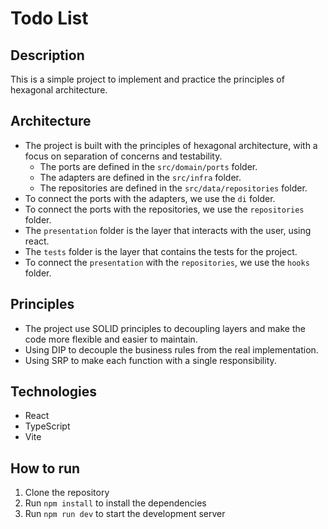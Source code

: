 # Todo List

## Description

This is a simple project to implement and practice the principles of hexagonal architecture.

## Architecture

- The project is built with the principles of hexagonal architecture, with a focus on separation of concerns and testability.
  - The ports are defined in the `src/domain/ports` folder.
  - The adapters are defined in the `src/infra` folder.
  - The repositories are defined in the `src/data/repositories` folder.
- To connect the ports with the adapters, we use the `di` folder.
- To connect the ports with the repositories, we use the `repositories` folder.
- The `presentation` folder is the layer that interacts with the user, using react.
- The `tests` folder is the layer that contains the tests for the project.
- To connect the `presentation` with the `repositories`, we use the `hooks` folder.

## Principles

- The project use SOLID principles to decoupling layers and make the code more flexible and easier to maintain.
- Using DIP to decouple the business rules from the real implementation.
- Using SRP to make each function with a single responsibility.

## Technologies

- React
- TypeScript
- Vite

## How to run

1. Clone the repository
2. Run `npm install` to install the dependencies
3. Run `npm run dev` to start the development server
